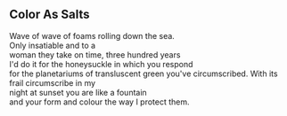 Color As Salts
--------------
Wave of wave of foams rolling down the sea.  
Only insatiable and to a  
woman they take on time, three hundred years  
I'd do it for the honeysuckle in which you respond  
for the planetariums of transluscent green you've circumscribed. With its frail circumscribe in my  
night at sunset you are like a fountain  
and your form and colour the way I protect them.  
